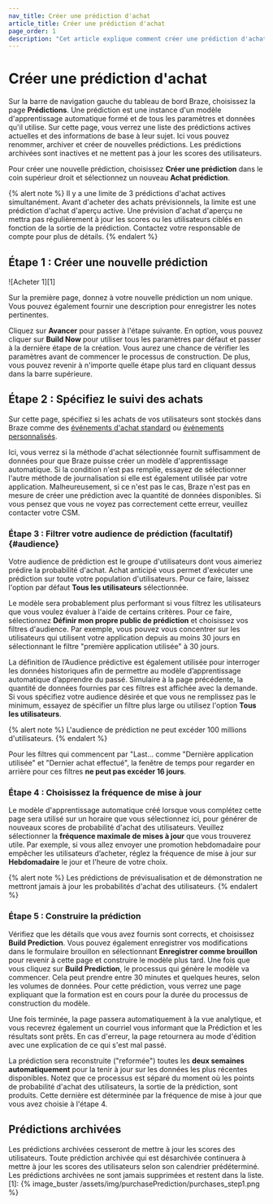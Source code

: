 ```yaml
---
nav_title: Créer une prédiction d'achat
article_title: Créer une prédiction d'achat
page_order: 1
description: "Cet article explique comment créer une prédiction d'achat dans le tableau de bord de Braze."
---
```


# Créer une prédiction d'achat

Sur la barre de navigation gauche du tableau de bord Braze, choisissez la page __Prédictions__. Une prédiction est une instance d'un modèle d'apprentissage automatique formé et de tous les paramètres et données qu'il utilise. Sur cette page, vous verrez une liste des prédictions actives actuelles et des informations de base à leur sujet. Ici vous pouvez renommer, archiver et créer de nouvelles prédictions. Les prédictions archivées sont inactives et ne mettent pas à jour les scores des utilisateurs.

Pour créer une nouvelle prédiction, choisissez __Créer une prédiction__ dans le coin supérieur droit et sélectionnez un nouveau __Achat prédiction__.

{% alert note %}
Il y a une limite de 3 prédictions d'achat actives simultanément. Avant d'acheter des achats prévisionnels, la limite est une prédiction d'achat d'aperçu active. Une prévision d'achat d'aperçu ne mettra pas régulièrement à jour les scores ou les utilisateurs ciblés en fonction de la sortie de la prédiction. Contactez votre responsable de compte pour plus de détails.
{% endalert %}

## Étape 1 : Créer une nouvelle prédiction

!\[Acheter 1\]\[1\]

Sur la première page, donnez à votre nouvelle prédiction un nom unique. Vous pouvez également fournir une description pour enregistrer les notes pertinentes.

Cliquez sur __Avancer__ pour passer à l'étape suivante. En option, vous pouvez cliquer sur __Build Now__ pour utiliser tous les paramètres par défaut et passer à la dernière étape de la création. Vous aurez une chance de vérifier les paramètres avant de commencer le processus de construction. De plus, vous pouvez revenir à n'importe quelle étape plus tard en cliquant dessus dans la barre supérieure.

## Étape 2 : Spécifiez le suivi des achats

Sur cette page, spécifiez si les achats de vos utilisateurs sont stockés dans Braze comme des [événements d'achat standard](https://www.braze.com/docs/user_guide/data_and_analytics/custom_data/purchase_events/) ou [événements personnalisés](https://www.braze.com/docs/user_guide/data_and_analytics/custom_data/custom_events/).

Ici, vous verrez si la méthode d'achat sélectionnée fournit suffisamment de données pour que Braze puisse créer un modèle d'apprentissage automatique. Si la condition n'est pas remplie, essayez de sélectionner l'autre méthode de journalisation si elle est également utilisée par votre application. Malheureusement, si ce n'est pas le cas, Braze n'est pas en mesure de créer une prédiction avec la quantité de données disponibles. Si vous pensez que vous ne voyez pas correctement cette erreur, veuillez contacter votre CSM.

### Étape 3 : Filtrer votre audience de prédiction (facultatif) {#audience}

Votre audience de prédiction est le groupe d'utilisateurs dont vous aimeriez prédire la probabilité d'achat. Achat anticipé vous permet d'exécuter une prédiction sur toute votre population d'utilisateurs. Pour ce faire, laissez l'option par défaut __Tous les utilisateurs__ sélectionnée.

Le modèle sera probablement plus performant si vous filtrez les utilisateurs que vous voulez évaluer à l'aide de certains critères. Pour ce faire, sélectionnez __Définir mon propre public de prédiction__ et choisissez vos filtres d'audience. Par exemple, vous pouvez vous concentrer sur les utilisateurs qui utilisent votre application depuis au moins 30 jours en sélectionnant le filtre "première application utilisée" à 30 jours.

La définition de l’Audience prédictive est également utilisée pour interroger les données historiques afin de permettre au modèle d’apprentissage automatique d’apprendre du passé. Simulaire à la page précédente, la quantité de données fournies par ces filtres est affichée avec la demande. Si vous spécifiez votre audience désirée et que vous ne remplissez pas le minimum, essayez de spécifier un filtre plus large ou utilisez l'option __Tous les utilisateurs__.

{% alert note %}
L'audience de prédiction ne peut excéder 100 millions d'utilisateurs.
{% endalert %}

Pour les filtres qui commencent par "Last... comme "Dernière application utilisée" et "Dernier achat effectué", la fenêtre de temps pour regarder en arrière pour ces filtres __ne peut pas excéder 16 jours__.

### Étape 4 : Choisissez la fréquence de mise à jour

Le modèle d'apprentissage automatique créé lorsque vous complétez cette page sera utilisé sur un horaire que vous sélectionnez ici, pour générer de nouveaux scores de probabilité d'achat des utilisateurs. Veuillez sélectionner la __fréquence maximale de mises à jour__ que vous trouverez utile. Par exemple, si vous allez envoyer une promotion hebdomadaire pour empêcher les utilisateurs d’acheter, réglez la fréquence de mise à jour sur __Hebdomadaire__ le jour et l'heure de votre choix.

{% alert note %}
Les prédictions de prévisualisation et de démonstration ne mettront jamais à jour les probabilités d'achat des utilisateurs.
{% endalert %}

### Étape 5 : Construire la prédiction

Vérifiez que les détails que vous avez fournis sont corrects, et choisissez __Build Prediction__. Vous pouvez également enregistrer vos modifications dans le formulaire brouillon en sélectionnant __Enregistrer comme brouillon__ pour revenir à cette page et construire le modèle plus tard. Une fois que vous cliquez sur __Build Prediction__, le processus qui génère le modèle va commencer. Cela peut prendre entre 30 minutes et quelques heures, selon les volumes de données. Pour cette prédiction, vous verrez une page expliquant que la formation est en cours pour la durée du processus de construction du modèle.

Une fois terminée, la page passera automatiquement à la vue analytique, et vous recevrez également un courriel vous informant que la Prédiction et les résultats sont prêts. En cas d'erreur, la page retournera au mode d'édition avec une explication de ce qui s'est mal passé.

La prédiction sera reconstruite ("reformée") toutes les __deux semaines automatiquement__ pour la tenir à jour sur les données les plus récentes disponibles. Notez que ce processus est séparé du moment où les points de probabilité d'achat des utilisateurs, la sortie de la prédiction, sont produits. Cette dernière est déterminée par la fréquence de mise à jour que vous avez choisie à l'étape 4.

## Prédictions archivées

Les prédictions archivées cesseront de mettre à jour les scores des utilisateurs. Toute prédiction archivée qui est désarchivée continuera à mettre à jour les scores des utilisateurs selon son calendrier prédéterminé. Les prédictions archivées ne sont jamais supprimées et restent dans la liste.
[1]: {% image_buster /assets/img/purchasePrediction/purchases_step1.png %}


